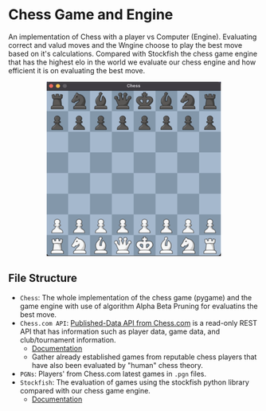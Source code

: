 # Chess Game and Engine
An implementation of Chess with a player vs Computer (Engine). 
Evaluating correct and valud moves and the Wngine choose to play the best move based on it's calculations. Compared with Stockfish the chess game engine that has the highest elo in the world we evaluate our chess engine and how efficient it is on evaluating the best move.

<p align="center">
    <img src="demo.png" alt="Demo" width="350" height="350">
</p>

## File Structure 
- `Chess`: The whole implementation of the chess game (pygame) and the game engine with use of algorithm Alpha Beta Pruning for evaluatins the best move.
- `Chess.com API`: [Published-Data API from Chess.com](https://www.chess.com/news/view/published-data-api#pubapi-general) is a read-only REST API that has information such as player data, game data, and club/tournament information. 
    - [Documentation](https://chesscom.readthedocs.io/en/latest/)
    - Gather already established games from reputable chess players that have also been evaluated by "human" chess theory.
- `PGNs`: Players' from Chess.com latest games in `.pgn` files.
- `Stockfish`: The evaluation of games using the stockfish python library compared with our chess game engine.
    - [Documentation](https://pypi.org/project/stockfish/#description)
